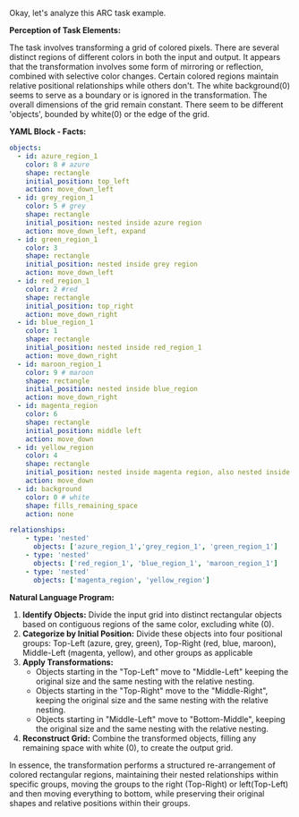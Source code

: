 Okay, let's analyze this ARC task example.

**Perception of Task Elements:**

The task involves transforming a grid of colored pixels. There are several distinct regions of different colors in both the input and output. It appears that the transformation involves some form of mirroring or reflection, combined with selective color changes. Certain colored regions maintain relative positional relationships while others don't. The white background(0) seems to serve as a boundary or is ignored in the transformation. The overall dimensions of the grid remain constant. There seem to be different 'objects', bounded by white(0) or the edge of the grid.

**YAML Block - Facts:**

```yaml
objects:
  - id: azure_region_1
    color: 8 # azure
    shape: rectangle
    initial_position: top_left
    action: move_down_left
  - id: grey_region_1
    color: 5 # grey
    shape: rectangle
    initial_position: nested inside azure region
    action: move_down_left, expand
  - id: green_region_1
    color: 3
    shape: rectangle
    initial_position: nested inside grey region
    action: move_down_left
  - id: red_region_1
    color: 2 #red
    shape: rectangle
    initial_position: top_right
    action: move_down_right
  - id: blue_region_1
    color: 1
    shape: rectangle
    initial_position: nested inside red_region_1
    action: move_down_right
  - id: maroon_region_1
    color: 9 # maroon
    shape: rectangle
    initial_position: nested inside blue_region
    action: move_down_right
  - id: magenta_region
    color: 6
    shape: rectangle
    initial_position: middle left
    action: move_down
  - id: yellow_region
    color: 4
    shape: rectangle
    initial_position: nested inside magenta region, also nested inside another yellow
    action: move_down
  - id: background
    color: 0 # white
    shape: fills_remaining_space
    action: none

relationships:
    - type: 'nested'
      objects: ['azure_region_1','grey_region_1', 'green_region_1']
    - type: 'nested'
      objects: ['red_region_1', 'blue_region_1', 'maroon_region_1']
    - type: 'nested'
      objects: ['magenta_region', 'yellow_region']

```


**Natural Language Program:**

1.  **Identify Objects:** Divide the input grid into distinct rectangular objects based on contiguous regions of the same color, excluding white (0).
2.  **Categorize by Initial Position:** Divide these objects into four positional groups: Top-Left (azure, grey, green), Top-Right (red, blue, maroon), Middle-Left (magenta, yellow), and other groups as applicable
3.  **Apply Transformations:**
    *   Objects starting in the "Top-Left" move to "Middle-Left" keeping the original size and the same nesting with the relative nesting.
    *    Objects starting in the "Top-Right" move to the "Middle-Right", keeping the original size and the same nesting with the relative nesting.
    *   Objects starting in "Middle-Left" move to "Bottom-Middle", keeping the original size and the same nesting with the relative nesting.
4. **Reconstruct Grid:** Combine the transformed objects, filling any remaining space with white (0), to create the output grid.

In essence, the transformation performs a structured re-arrangement of colored rectangular regions, maintaining their nested relationships within specific groups, moving the groups to the right (Top-Right) or left(Top-Left) and then moving everything to bottom, while preserving their original shapes and relative positions within their groups.
